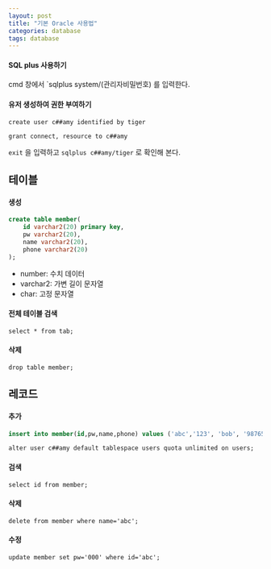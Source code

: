 ```yaml
---
layout: post
title: "기본 Oracle 사용법"
categories: database
tags: database
---
```


#### SQL plus 사용하기

cmd 창에서 `sqlplus system/(관리자비밀번호) 를 입력한다.

#### 유저 생성하여 권한 부여하기

`create user c##amy identified by tiger`

`grant connect, resource to c##amy`

`exit` 을 입력하고 `sqlplus c##amy/tiger` 로 확인해 본다. 

## 테이블

#### 생성

```sql
create table member(
    id varchar2(20) primary key,
    pw varchar2(20),
    name varchar2(20),
    phone varchar2(20)
);
```

* number: 수치 데이터
* varchar2: 가변 길이 문자열
* char: 고정 문자열

#### 전체 테이블 검색

`select * from tab;`

#### 삭제

`drop table member;`

## 레코드

#### 추가

```sql
insert into member(id,pw,name,phone) values ('abc','123', 'bob', '98765432');
```

`alter user c##amy default tablespace users quota unlimited on users;`


#### 검색

`select id from member;`


#### 삭제

`delete from member where name='abc';`

#### 수정

`update member set pw='000' where id='abc';`

